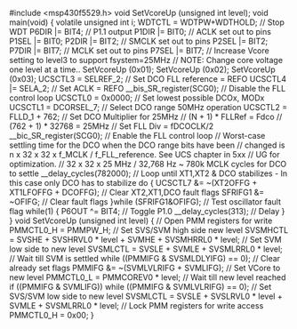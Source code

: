 #include <msp430f5529.h>
void SetVcoreUp (unsigned int level);
void main(void)
{
  volatile unsigned int i;
  WDTCTL = WDTPW+WDTHOLD;                   // Stop WDT
  P6DIR |= BIT4;                            // P1.1 output
  P1DIR |= BIT0;                            // ACLK set out to pins
  P1SEL |= BIT0;
  P2DIR |= BIT2;                            // SMCLK set out to pins
  P2SEL |= BIT2;
  P7DIR |= BIT7;                            // MCLK set out to pins
  P7SEL |= BIT7;
  // Increase Vcore setting to level3 to support fsystem=25MHz
  // NOTE: Change core voltage one level at a time..
  SetVcoreUp (0x01);
  SetVcoreUp (0x02);
  SetVcoreUp (0x03);
  UCSCTL3 = SELREF_2;                       // Set DCO FLL reference = REFO
  UCSCTL4 |= SELA_2;                        // Set ACLK = REFO
  __bis_SR_register(SCG0);                  // Disable the FLL control loop
  UCSCTL0 = 0x0000;                         // Set lowest possible DCOx, MODx
  UCSCTL1 = DCORSEL_7;                      // Select DCO range 50MHz operation
  UCSCTL2 = FLLD_1 + 762;                   // Set DCO Multiplier for 25MHz
                                            // (N + 1) * FLLRef = Fdco
                                            // (762 + 1) * 32768 = 25MHz
                                            // Set FLL Div = fDCOCLK/2
  __bic_SR_register(SCG0);                  // Enable the FLL control loop
  // Worst-case settling time for the DCO when the DCO range bits have been
  // changed is n x 32 x 32 x f_MCLK / f_FLL_reference. See UCS chapter in 5xx
  // UG for optimization.
  // 32 x 32 x 25 MHz / 32,768 Hz ~ 780k MCLK cycles for DCO to settle
  __delay_cycles(782000);
  // Loop until XT1,XT2 & DCO stabilizes - In this case only DCO has to stabilize
  do
  {
    UCSCTL7 &= ~(XT2OFFG + XT1LFOFFG + DCOFFG);
                                            // Clear XT2,XT1,DCO fault flags
    SFRIFG1 &= ~OFIFG;                      // Clear fault flags
  }while (SFRIFG1&OFIFG);                   // Test oscillator fault flag
  while(1)
  {
    P6OUT ^= BIT4;                         // Toggle P1.0
    __delay_cycles(313);                 // Delay
  }
}
void SetVcoreUp (unsigned int level)
{
  // Open PMM registers for write
  PMMCTL0_H = PMMPW_H;
  // Set SVS/SVM high side new level
  SVSMHCTL = SVSHE + SVSHRVL0 * level + SVMHE + SVSMHRRL0 * level;
  // Set SVM low side to new level
  SVSMLCTL = SVSLE + SVMLE + SVSMLRRL0 * level;
  // Wait till SVM is settled
  while ((PMMIFG & SVSMLDLYIFG) == 0);
  // Clear already set flags
  PMMIFG &= ~(SVMLVLRIFG + SVMLIFG);
  // Set VCore to new level
  PMMCTL0_L = PMMCOREV0 * level;
  // Wait till new level reached
  if ((PMMIFG & SVMLIFG))
    while ((PMMIFG & SVMLVLRIFG) == 0);
  // Set SVS/SVM low side to new level
  SVSMLCTL = SVSLE + SVSLRVL0 * level + SVMLE + SVSMLRRL0 * level;
  // Lock PMM registers for write access
  PMMCTL0_H = 0x00;
}

